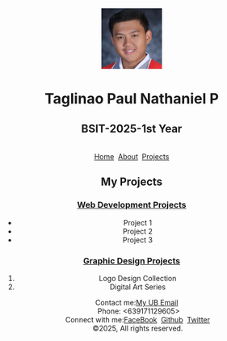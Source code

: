 <!DOCTYPE html>
<html lang="en">
<head>
    <meta charset="UTF-8">
    <meta name="viewport" content="width=device-width, initial-scale=1.0">
</head>
<body>
    <Center><table><img src="Profile Picture.png" height=120px width=120px</Center>
     <h1>Taglinao Paul Nathaniel P</h1>
     <h2>BSIT-2025-1st Year</h2>
        <br>
        <a href="https://20242263-hue.github.io/Home/">Home</a>&nbsp;
        <a href="mailto:someone@example.com">About</a>&nbsp;
        <a href="https://20242263-hue.github.io/Project/">Projects</a>
    </Center>
    <h2>My Projects</h2>
<h3><a href="mailto:someone@example.com">Web Development Projects</a></h3>
<ul>
    <li>Project 1</li>
    <li>Project 2</li>
    <li>Project 3</li>
</ul>
<h3><a href="mailto:someone@example.com">Graphic Design Projects</a></h3>
<ol>
    <li>Logo Design Collection</li>
    <li>Digital Art Series</li>
    

<p><footer>Contact me:<a href="20242263@s.ubaguio.edu">My UB Email</a>&nbsp;</footer>&nbsp;Phone: <639171129605>
    <br>
    Connect with me:<a href="https://www.facebook.com/">FaceBook</a>&nbsp;
        <a href="https://github.com/">Github</a>&nbsp;
        <a href="https://x.com/">Twitter</a>
        <br>
        &copy;2025<Taglinao Paul Nathaniel P.>, All rights reserved.
</body>
</html>
